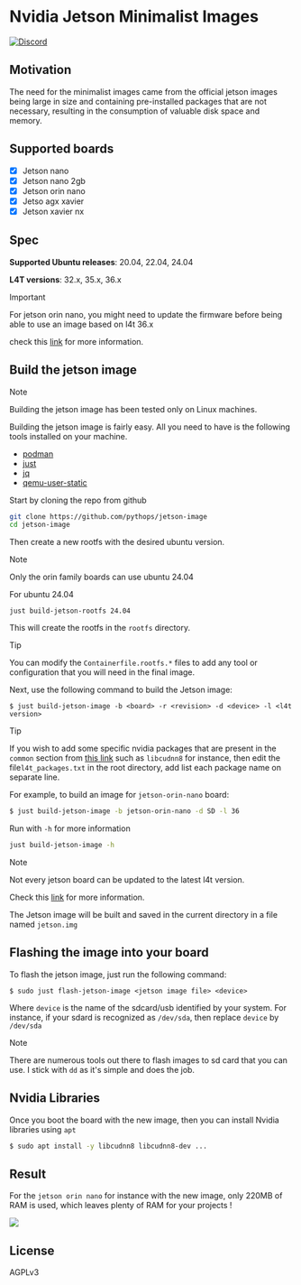 # Nvidia Jetson Minimalist Images

[![Discord][discord-badge]][chat-url]

[discord-badge]: https://img.shields.io/badge/Discord-chat-5865F2?style=for-the-badge&logo=discord
[chat-url]: https://discord.gg/wA7Pg9H6

## Motivation

The need for the minimalist images came from the official jetson images being large in size and containing pre-installed packages that are not necessary, resulting in the consumption of valuable disk space and memory.

## Supported boards

- [x] Jetson nano
- [x] Jetson nano 2gb
- [x] Jetson orin nano
- [x] Jetso agx xavier
- [x] Jetson xavier nx

## Spec

**Supported Ubuntu releases**: 20.04, 22.04, 24.04

**L4T versions**: 32.x, 35.x, 36.x

> [!IMPORTANT]
> For jetson orin nano, you might need to update the firmware before being able to use an image based on l4t 36.x
>
> check this [link](https://www.jetson-ai-lab.com/initial_setup_jon.html) for more information.

## Build the jetson image

> [!NOTE]
> Building the jetson image has been tested only on Linux machines.

Building the jetson image is fairly easy. All you need to have is the following tools installed on your machine.

- [podman](https://github.com/containers/podman)
- [just](https://github.com/casey/just)
- [jq](https://github.com/stedolan/jq)
- [qemu-user-static]()

Start by cloning the repo from github

```bash
git clone https://github.com/pythops/jetson-image
cd jetson-image
```

Then create a new rootfs with the desired ubuntu version.

> [!NOTE]
> Only the orin family boards can use ubuntu 24.04

For ubuntu 24.04

```
just build-jetson-rootfs 24.04
```

This will create the rootfs in the `rootfs` directory.

> [!TIP]
> You can modify the `Containerfile.rootfs.*` files to add any tool or configuration that you will need in the final image.

Next, use the following command to build the Jetson image:

```
$ just build-jetson-image -b <board> -r <revision> -d <device> -l <l4t version>
```

> [!TIP]
> If you wish to add some specific nvidia packages that are present in the `common` section from [this link](https://repo.download.nvidia.com/jetson/)
> such as `libcudnn8` for instance, then edit the file`l4t_packages.txt` in the root directory, add list each package name on separate line.

For example, to build an image for `jetson-orin-nano` board:

```bash
$ just build-jetson-image -b jetson-orin-nano -d SD -l 36
```

Run with `-h` for more information

```bash
just build-jetson-image -h
```

> [!NOTE]
> Not every jetson board can be updated to the latest l4t version.
>
> Check this [link](https://developer.nvidia.com/embedded/jetson-linux-archive) for more information.

The Jetson image will be built and saved in the current directory in a file named `jetson.img`

## Flashing the image into your board

To flash the jetson image, just run the following command:

```
$ sudo just flash-jetson-image <jetson image file> <device>
```

Where `device` is the name of the sdcard/usb identified by your system.
For instance, if your sdard is recognized as `/dev/sda`, then replace `device` by `/dev/sda`

> [!NOTE]
> There are numerous tools out there to flash images to sd card that you can use. I stick with `dd` as it's simple and does the job.

## Nvidia Libraries

Once you boot the board with the new image, then you can install Nvidia libraries using `apt`

```bash
$ sudo apt install -y libcudnn8 libcudnn8-dev ...
```

## Result

For the `jetson orin nano` for instance with the new image, only 220MB of RAM is used, which leaves plenty of RAM for your projects !

![](https://github.com/user-attachments/assets/7404e20f-3ccd-42c7-b8d6-e93c635aa6f0)

## License

AGPLv3
